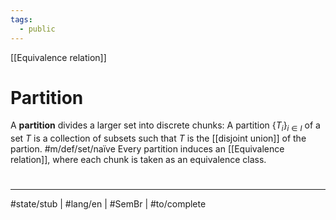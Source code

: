 ```yaml
---
tags:
  - public
---
```

[[Equivalence relation]]
# Partition
A **partition** divides a larger set into discrete chunks:
A partition $\{ T_{i} \}_{i \in I}$ of a set $T$ is a collection of subsets such that $T$ is the [[disjoint union]] of the partion. #m/def/set/naïve 
Every partition induces an [[Equivalence relation]],
where each chunk is taken as an equivalence class.

#
---
#state/stub  | #lang/en | #SemBr | #to/complete 
